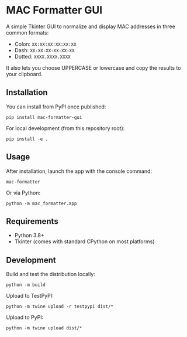 # MAC Formatter GUI

A simple Tkinter GUI to normalize and display MAC addresses in three common formats:

- Colon: `XX:XX:XX:XX:XX:XX`
- Dash: `XX-XX-XX-XX-XX-XX`
- Dotted: `XXXX.XXXX.XXXX`

It also lets you choose UPPERCASE or lowercase and copy the results to your clipboard.

## Installation

You can install from PyPI once published:

```
pip install mac-formatter-gui
```

For local development (from this repository root):

```
pip install -e .
```

## Usage

After installation, launch the app with the console command:

```
mac-formatter
```

Or via Python:

```
python -m mac_formatter.app
```

## Requirements

- Python 3.8+
- Tkinter (comes with standard CPython on most platforms)

## Development

Build and test the distribution locally:

```
python -m build
```

Upload to TestPyPI:

```
python -m twine upload -r testpypi dist/*
```

Upload to PyPI:

```
python -m twine upload dist/*
```

